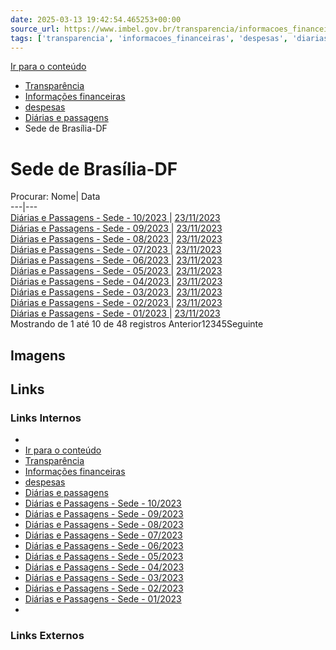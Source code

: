 ```yaml
---
date: 2025-03-13 19:42:54.465253+00:00
source_url: https://www.imbel.gov.br/transparencia/informacoes_financeiras/despesas/diarias_e_passagens/sede_de_brasilia_df
tags: ['transparencia', 'informacoes_financeiras', 'despesas', 'diarias_e_passagens', 'sede_de_brasilia_df']
---
```


[](https://www.imbel.gov.br/transparencia/informacoes_financeiras/despesas/diarias_e_passagens/sede_de_brasilia_df)
[Ir para o conteúdo](https://www.imbel.gov.br/transparencia/informacoes_financeiras/despesas/diarias_e_passagens/sede_de_brasilia_df#conteudo)
  * [ Transparência](https://www.imbel.gov.br/transparencia)
  * [ Informações financeiras](https://www.imbel.gov.br/transparencia/informacoes_financeiras)
  * [ despesas](https://www.imbel.gov.br/transparencia/informacoes_financeiras/despesas)
  * [ Diárias e passagens](https://www.imbel.gov.br/transparencia/informacoes_financeiras/despesas/diarias_e_passagens)
  * Sede de Brasília-DF


# Sede de Brasília-DF
Procurar:
Nome| Data  
---|---  
[ Diárias e Passagens - Sede - 10/2023 ](https://www.imbel.gov.br/storage/transparencia/1700737649.pdf) | [23/11/2023](https://www.imbel.gov.br/storage/transparencia/1700737649.pdf)  
[ Diárias e Passagens - Sede - 09/2023 ](https://www.imbel.gov.br/storage/transparencia/1700740875.pdf) | [23/11/2023](https://www.imbel.gov.br/storage/transparencia/1700740875.pdf)  
[ Diárias e Passagens - Sede - 08/2023 ](https://www.imbel.gov.br/storage/transparencia/1700741039.pdf) | [23/11/2023](https://www.imbel.gov.br/storage/transparencia/1700741039.pdf)  
[ Diárias e Passagens - Sede - 07/2023 ](https://www.imbel.gov.br/storage/transparencia/1700741379.pdf) | [23/11/2023](https://www.imbel.gov.br/storage/transparencia/1700741379.pdf)  
[ Diárias e Passagens - Sede - 06/2023 ](https://www.imbel.gov.br/storage/transparencia/1700741596.pdf) | [23/11/2023](https://www.imbel.gov.br/storage/transparencia/1700741596.pdf)  
[ Diárias e Passagens - Sede - 05/2023 ](https://www.imbel.gov.br/storage/transparencia/1700742800.pdf) | [23/11/2023](https://www.imbel.gov.br/storage/transparencia/1700742800.pdf)  
[ Diárias e Passagens - Sede - 04/2023 ](https://www.imbel.gov.br/storage/transparencia/1700742912.pdf) | [23/11/2023](https://www.imbel.gov.br/storage/transparencia/1700742912.pdf)  
[ Diárias e Passagens - Sede - 03/2023 ](https://www.imbel.gov.br/storage/transparencia/1700743008.pdf) | [23/11/2023](https://www.imbel.gov.br/storage/transparencia/1700743008.pdf)  
[ Diárias e Passagens - Sede - 02/2023 ](https://www.imbel.gov.br/storage/transparencia/1700743159.pdf) | [23/11/2023](https://www.imbel.gov.br/storage/transparencia/1700743159.pdf)  
[ Diárias e Passagens - Sede - 01/2023 ](https://www.imbel.gov.br/storage/transparencia/1700743274.pdf) | [23/11/2023](https://www.imbel.gov.br/storage/transparencia/1700743274.pdf)  
Mostrando de 1 até 10 de 48 registros
Anterior12345Seguinte
[ ](https://www.imbel.gov.br/transparencia/informacoes_financeiras/despesas/diarias_e_passagens/sede_de_brasilia_df#home)


## Imagens



## Links

### Links Internos

- [](https://www.imbel.gov.br/transparencia/informacoes_financeiras/despesas/diarias_e_passagens/sede_de_brasilia_df)
- [Ir para o conteúdo](https://www.imbel.gov.br/transparencia/informacoes_financeiras/despesas/diarias_e_passagens/sede_de_brasilia_df#conteudo)
- [Transparência](https://www.imbel.gov.br/transparencia)
- [Informações financeiras](https://www.imbel.gov.br/transparencia/informacoes_financeiras)
- [despesas](https://www.imbel.gov.br/transparencia/informacoes_financeiras/despesas)
- [Diárias e passagens](https://www.imbel.gov.br/transparencia/informacoes_financeiras/despesas/diarias_e_passagens)
- [Diárias e Passagens - Sede - 10/2023](https://www.imbel.gov.br/storage/transparencia/1700737649.pdf)
- [Diárias e Passagens - Sede - 09/2023](https://www.imbel.gov.br/storage/transparencia/1700740875.pdf)
- [Diárias e Passagens - Sede - 08/2023](https://www.imbel.gov.br/storage/transparencia/1700741039.pdf)
- [Diárias e Passagens - Sede - 07/2023](https://www.imbel.gov.br/storage/transparencia/1700741379.pdf)
- [Diárias e Passagens - Sede - 06/2023](https://www.imbel.gov.br/storage/transparencia/1700741596.pdf)
- [Diárias e Passagens - Sede - 05/2023](https://www.imbel.gov.br/storage/transparencia/1700742800.pdf)
- [Diárias e Passagens - Sede - 04/2023](https://www.imbel.gov.br/storage/transparencia/1700742912.pdf)
- [Diárias e Passagens - Sede - 03/2023](https://www.imbel.gov.br/storage/transparencia/1700743008.pdf)
- [Diárias e Passagens - Sede - 02/2023](https://www.imbel.gov.br/storage/transparencia/1700743159.pdf)
- [Diárias e Passagens - Sede - 01/2023](https://www.imbel.gov.br/storage/transparencia/1700743274.pdf)
- [](https://www.imbel.gov.br/transparencia/informacoes_financeiras/despesas/diarias_e_passagens/sede_de_brasilia_df#home)

### Links Externos


